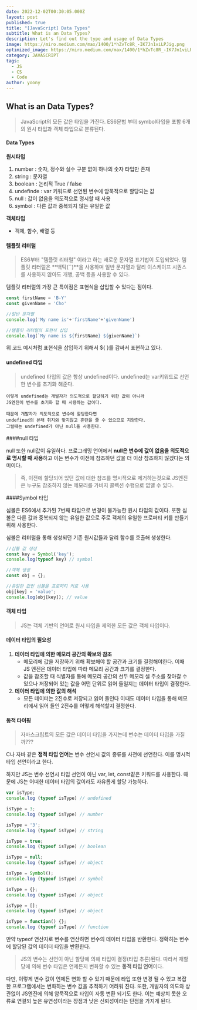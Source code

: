 ```yaml
---
date: 2022-12-02T00:30:05.000Z
layout: post
published: true
title: "[JavaScript] Data Types"
subtitle: What is an Data Types?
description: Let's find out the type and usage of Data Types
image: https://miro.medium.com/max/1400/1*hZvTc8R_-IK7Jn1viLPJig.png
optimized_image: https://miro.medium.com/max/1400/1*hZvTc8R_-IK7Jn1viLPJig.png
category: JAVASCRIPT
tags:
  - JS
  - CS
  - Code
author: yoony
---
```


## What is an Data Types?

> JavaScript의 모든 값은 타입을 가진다.
> ES6문법 부터 symbol타입을 포함 6개의 원시 타입과 객체 타입으로 분류된다.

#### Data Types

**원시타입**

1. number : 숫자, 정수와 실수 구분 없이 하나의 숫자 타입만 존재
2. string : 문자열
3. boolean : 논리적 True / false
4. undefinde : var 키워드로 선언된 변수에 암묵적으로 할당되는 값
5. null : 값이 없음을 의도적으로 명시할 때 사용
6. symbol : 다른 값과 중복되지 않는 유일한 값

**객체타입**

- 객체, 함수, 배열 등



#### 템플릿 리터럴

> ES6부터 "템플릿 리터럴" 이라고 하는 새로운 문자열 표기법이 도입되었다.
> 템플릿 리터럴은 **백틱(``)**을 사용하며 일반 문자열과 달리 이스케이프 시퀀스를 사용하지 않아도 개행, 공백 등을 사용할 수 있다.

템플릿 리터럴의 가장 큰 특이점은 표현식을 삽입할 수 있다는 점이다.

```javascript
const firstName = 'B-Y'
const givenName = 'Cho'

//일반 문자열
console.log('My name is'+'firstName'+'givenName')

//템플릿 리터럴의 표현식 삽입
console.log(`My name is ${firstName} ${givenName}`)
```

위 코드 예시처럼 표현식을 삽입하기 위해서 ${ }를 감싸서 표현하고 있다.



#### undefined 타입

> undefined 타입의 값은 항상 undefined이다.
> undefined는 var키워드로 선언한 변수를 초기화 해준다. 

```
이렇게 undefined는 개발자가 의도적으로 할당하기 위한 값이 아니라 
JS엔진이 변수를 초기화 할 때 사용하는 값이다.

때문에 개발자가 의도적으로 변수에 할당한다면 
undefined의 본래 취지와 맞지않고 혼란을 줄 수 있으므로 지양한다. 
그럴때는 undefined가 아닌 null을 사용한다.
```



####null 타입

null 또한 null값이 유일하다.
프로그래밍 언어에서 **null은 변수에 값이 없음을 의도적으로 명시할 때 사용**하고 이는 변수가 이전에 참조하던 값을 더 이상 참조하지 않겠다는 의미이다.

> 즉, 이전에 할당되어 있던 값에 대한 참조를 명시적으로 제거하는것으로 JS엔진은 누구도 참조하지 않는 메모리를 가비지 콜렉션 수행으로 없앨 수 있다.



####Symbol 타입

심볼은 ES6에서 추가된 7번째 타입으로 변경이 불가능한 원시 타입의 값이다.
또한 심볼은 다른 값과 중복되지 않는 유일한 값으로 주로 객체의 유일한 프로퍼티 키를 만들기 위해 사용한다.

심볼은 리터럴을 통해 생성되던 기존 원시값들과 달리 함수를 호출해 생성한다.

```javascript
//심볼 값 생성
const key = Symbol('key');
console.log(typeof key) // symbol

//객체 생성
const obj = {};

//유일한 값인 심볼을 프로퍼티 키로 사용
obj[key] = 'value';
console.log(obj[key]); // value

```



#### 객체 타입

> JS는 객체 기반의 언어로 원시 타입을 제외한 모든 값은 객체 타입이다.



#### 데이터 타입의 필요성

1. **데이터 타입에 의한 메모리 공간의 확보와 참조**
   - 메모리에 값을 저장하기 위해 확보해야 할 공간과 크기를 결정해야한다.
     이때 JS 엔진은 데이터 타입에 따라 메모리 공간과 크기를 결정한다.
   - 값을 참조할 때 식별자를 통해 메모리 공간의 선두 메모리 셀 주소를 찾아갈 수 있으나 저장되어 있는 값을 어떤 단위로 읽어 들일지는 데이터 타입이 결정한다.
2. **데이터 타입에 의한 값의 해석**
   - 모든 데이터는 2진수로 저장되고 읽어 들인다 이때도 데이터 타입을 통해 메모리에서 읽어 들인 2진수를 어떻게 해석할지 결정한다.

#### 동적 타이핑

> 자바스크립트의 모든 값은 데이터 타입을 가지는데 변수는 데이터 타입을 가질까???

C나 자바 같은 **정적 타입 언어**는 변수 선언시 값의 종류를 사전에 선언한다. 이를 명시적 타입 선언이라고 한다.

하지만 JS는 변수 선언시 타입 선언이 아닌 var, let, const같은 키워드를 사용한다.
때문에 JS는 어떠한 데이터 타입의 값이라도 자유롭게 할당 가능하다.

```javascript
var isType;
console.log (typeof isType) // undefined

isType = 3;
console.log (typeof isType) // number

isType = '3';
console.log (typeof isType) // string

isType = true;
console.log (typeof isType) // boolean

isType = null;
console.log (typeof isType) // object

isType = Symbol();
console.log (typeof isType) // symbol

isType = {};
console.log (typeof isType) // object

isType = [];
console.log (typeof isType) // object

isType = function() {};
console.log (typeof isType) // function
```

만약 typeof 연산자로 변수를 연산하면 변수의 데이터 타입을 반환한다.
정확히는 변수에 할당된 값의 데이터 타입을 반환한다.

> JS의 변수는 선언이 아닌 할당에 의해 타입이 결정(타입 추론)된다.
> 따라서 재할당에 의해 변수 타입은 언제든지 변화할 수 있는 **동적 타입 언어**이다.

다만, 이렇게 변수 값이 언제든 변화 할 수 있기 때문에 타입 또한 변경 될 수 있고 복잡한 프로그램에서는 변화하는 변수 값을 추적하기 어려워 진다.
또한, 개발자의 의도와 상관없이 JS엔진에 의해 암묵적으로 타입이 자동 변환 되기도 한다.
이는 예상치 못한 오류로 연결되 높은 유연성이라는 장점과 낮은 신뢰성이라는 단점을 가지게 된다.